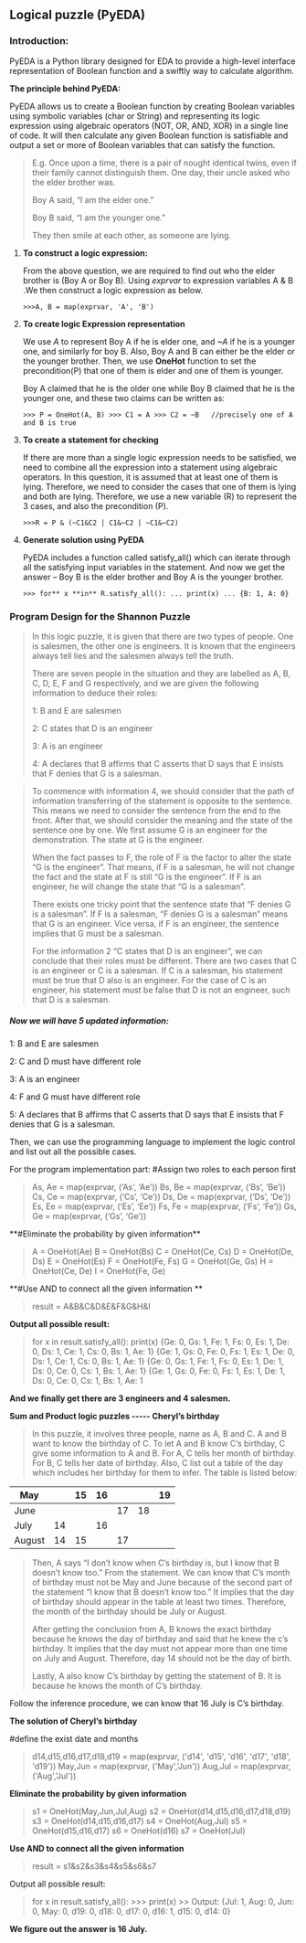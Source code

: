 ## Logical puzzle (PyEDA)

### **Introduction:** 

PyEDA is a Python library designed for EDA to provide a high-level interface representation of Boolean function and a swiftly way to calculate algorithm.

**The principle behind PyEDA:** 

PyEDA allows us to create a Boolean function by creating Boolean variables using symbolic variables (char or String) and representing its logic expression using algebraic operators (NOT, OR, AND, XOR) in a single line of code. It will then calculate any given Boolean function is satisfiable and output a set or more of Boolean variables that can satisfy the function. 

> E.g. Once upon a time, there is a pair of nought identical twins, even if their family cannot distinguish them. One day, their uncle asked who the elder brother was. 
>
> Boy A said, “I am the elder one.”
>
> Boy B said, “I am the younger one.”
>
> They then smile at each other, as someone are lying. 

1. **To construct a logic expression:**

   From the above question, we are required to find out who the elder brother is (Boy A or Boy B). Using *exprvar* to expression variables A & B .We then construct a logic expression as below. 

   `>>>A, B = map(exprvar, 'A', 'B')`

2. **To create logic Expression representation**

   We use *A* to represent Boy A if he is elder one, and *~A* if he is a younger one, and similarly for boy B. Also, Boy A and B can either be the elder or the younger brother. Then, we use **OneHot** function to set the precondition(P) that one of them is elder and one of them is younger. 

   Boy A claimed that he is the older one while Boy B claimed that he is the younger one, and these two claims can be written as: 

   `>>> P = OneHot(A, B) >>> C1 = A >>> C2 = ~B   //precisely one of A and B is true`

3. **To create a statement for checking**

   If there are more than a single logic expression needs to be satisfied, we need to combine all the
   expression into a statement using algebraic operators. In this question, it is assumed that at least
   one of them is lying. Therefore, we need to consider the cases that one of them is lying and both
   are lying. Therefore, we use a new variable (R) to represent the 3 cases, and also the precondition
   (P).

   `>>>R = P & (~C1&C2 | C1&~C2 | ~C1&~C2)`

4. **Generate solution using PyEDA** 

   PyEDA includes a function called satisfy_all() which can iterate through all the satisfying input variables in the statement. And now we get the answer – Boy B is the elder brother and Boy A is the younger brother. 

   `>>> for** x **in** R.satisfy_all():
   ... print(x)
   ...
   {B: 1, A: 0}`

### Program Design for the Shannon Puzzle

> In this logic puzzle, it is given that there are two types of people. One is salesmen, the other one is engineers. It is known that the engineers always tell lies and the salesmen always tell the truth. 
>
> There are seven people in the situation and they are labelled as A, B, C, D, E, F and G respectively, and we are given the following information to deduce their roles: 
>
> 1: B and E are salesmen 
>
> 2: C states that D is an engineer 
>
> 3: A is an engineer 
>
> 4: A declares that B affirms that C asserts that D says that E insists that F denies that G is a salesman. 

> To commence with information 4, we should consider that the path of information transferring of the statement is opposite to the sentence. This means we need to consider the sentence from the end to the front. After that, we should consider the meaning and the state of the sentence one by one. We first assume G is an engineer for the demonstration. The state at G is the engineer. 
>
> When the fact passes to F, the role of F is the factor to alter the state “G is the engineer”. That means, if F is a salesman, he will not change the fact and the state at F is still “G is the engineer”. If F is an engineer, he will change the state that “G is a salesman”. 
>
> There exists one tricky point that the sentence state that “F denies G is a salesman”. If F is a salesman, “F denies G is a salesman” means that G is an engineer. Vice versa, if F is an engineer, the sentence implies that G must be a salesman. 
>
> For the information 2 “C states that D is an engineer”, we can conclude that their roles must be different. There are two cases that C is an engineer or C is a salesman. If C is a salesman, his statement must be true that D also is an engineer. For the case of C is an engineer, his statement must be false that D is not an engineer, such that D is a salesman. 

##### Now we will have 5 updated information: 

1: B and E are salesmen 

2: C and D must have different role 

3: A is an engineer 

4: F and G must have different role 

5: A declares that B affirms that C asserts that D says that E insists that F denies that G is a salesman. 

Then, we can use the programming language to implement the logic control and list out all the possible cases. 

For the program implementation part: #Assign two roles to each person first

>As, Ae = map(exprvar, (‘As’, ‘Ae’)) 
>Bs, Be = map(exprvar, (‘Bs’, ‘Be’)) 
>Cs, Ce = map(exprvar, (‘Cs’, ‘Ce’)) 
>Ds, De = map(exprvar, (‘Ds’, ‘De’)) 
>Es, Ee = map(exprvar, (‘Es’, ‘Ee’))
>Fs, Fe = map(exprvar, (‘Fs’, ‘Fe’))
>Gs, Ge = map(exprvar, (‘Gs’, ‘Ge’))

\**#Eliminate the probability by given information** 

> A = OneHot(Ae)
B = OneHot(Bs)
C = OneHot(Ce, Cs)
D = OneHot(De, Ds)
E = OneHot(Es)
F = OneHot(Fe, Fs)
G = OneHot(Ge, Gs)
H = OneHot(Ce, De)
I = OneHot(Fe, Ge) 

\**#Use AND to connect all the given information **

> result = A&B&C&D&E&F&G&H&I 

**Output all possible result:** 

> for x in result.satisfy_all():
> print(x)
> {Ge: 0, Gs: 1, Fe: 1, Fs: 0, Es: 1, De: 0, Ds: 1, Ce: 1, Cs: 0, Bs: 1, Ae: 1}
> {Ge: 1, Gs: 0, Fe: 0, Fs: 1, Es: 1, De: 0, Ds: 1, Ce: 1, Cs: 0, Bs: 1, Ae: 1}
> {Ge: 0, Gs: 1, Fe: 1, Fs: 0, Es: 1, De: 1, Ds: 0, Ce: 0, Cs: 1, Bs: 1, Ae: 1}
> {Ge: 1, Gs: 0, Fe: 0, Fs: 1, Es: 1, De: 1, Ds: 0, Ce: 0, Cs: 1, Bs: 1, Ae: 1

**And we finally get there are 3 engineers and 4 salesmen.**

**Sum and Product logic puzzles ----- Cheryl’s birthday** 

> In this puzzle, it involves three people, name as A, B and C. A and B want to know the birthday of C. To let A and B know C’s birthday, C give some information to A and B. For A, C tells her month of birthday. For B, C tells her date of birthday. Also, C list out a table of the day which includes her birthday for them to infer. The table is listed below: 

| **May** |      | 15   | **16** |      |      | 19   |
| ------- | ---- | ---- | :----: | ---- | ---- | ---- |
| June    |      |      |        | 17   | 18   |      |
| July    | 14   |      |   16   |      |      |      |
| August  | 14   | 15   |        | 17   |      |      |

> Then, A says “I don’t know when C’s birthday is, but I know that B doesn’t know too.” From the statement. We can know that C’s month of birthday must not be May and June because of the second part of the statement “I know that B doesn’t know too.” It implies that the day of birthday should appear in the table at least two times. Therefore, the month of the birthday should be July or August. 
>
> After getting the conclusion from A, B knows the exact birthday because he knows the day of birthday and said that he knew the c’s birthday. It implies that the day must not appear more than one time on July and August. Therefore, day 14 should not be the day of birth. 
>
> Lastly, A also know C’s birthday by getting the statement of B. It is because he knows the month of C’s birthday. 

Follow the inference procedure, we can know that 16 July is C’s birthday.

**The solution of Cheryl’s birthday** 

\#define the exist date and months  

>d14,d15,d16,d17,d18,d19 = map(exprvar, ('d14', 'd15', 'd16', 'd17', 'd18', 'd19'))
May,Jun = map(exprvar, ('May','Jun'))
Aug,Jul = map(exprvar, ('Aug','Jul')) 

**Eliminate the probability by given information**
>s1 = OneHot(May,Jun,Jul,Aug)
s2 = OneHot(d14,d15,d16,d17,d18,d19)
s3 = OneHot(d14,d15,d16,d17)
s4 = OneHot(Aug,Jul)
s5 = OneHot(d15,d16,d17)
s6 = OneHot(d16)
s7 = OneHot(Jul)

**Use AND to connect all the given information** 

> result = s1&s2&s3&s4&s5&s6&s7 

Output all possible result: 

> for x in result.satisfy_all():
>  \>>> print(x)
>  \>> Output: {Jul: 1, Aug: 0, Jun: 0, May: 0, d19: 0, d18: 0, d17: 0, d16: 1, d15: 0, d14: 0} 

**We figure out the answer is 16 July.** 